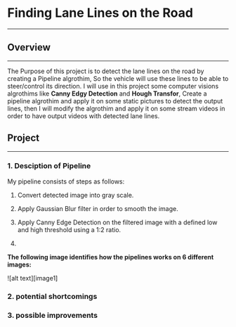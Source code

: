 # **Finding Lane Lines on the Road** 
---


## Overview
---

The Purpose of this project is to detect the lane lines on the road by creating a Pipeline algrothim, So the vehicle will use these lines to be able to steer/control its direction. I will use in this project some computer visions algrothims like **Canny Edgy Detection** and **Hough Transfor**, Create a pipeline algrothim and apply it on some static pictures to detect the output lines, then I will modify the algrothim and apply it on some stream videos in order to have output videos with detected lane lines.


## Project
---

### 1. Desciption of Pipeline

My pipeline consists of steps as follows:

1. Convert detected image into gray scale.

2. Apply Gaussian Blur filter in order to smooth the image.

3. Apply Canny Edge Detection on the filtered image with a defined low and high threshold using a 1:2 ratio.

4. 


**The following image identifies how the pipelines works on 6 different images:**

![alt text][image1]

### 2. potential shortcomings





### 3. possible improvements
